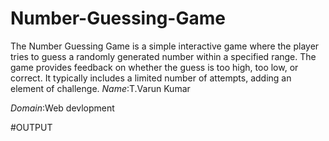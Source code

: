# Number-Guessing-Game
The Number Guessing Game is a simple interactive game where the player tries to guess a randomly generated number within a specified range. The game provides feedback on whether the guess is too high, too low, or correct. It typically includes a limited number of attempts, adding an element of challenge. 
*Name*:T.Varun Kumar

*Domain*:Web devlopment

#OUTPUT

